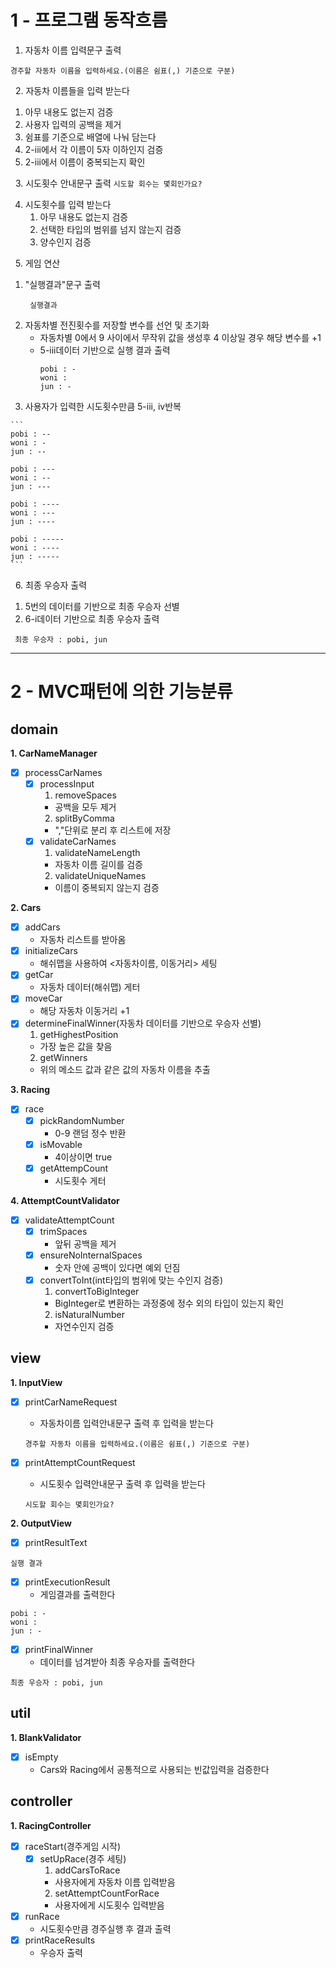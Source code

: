 1 - 프로그램 동작흐름
===
1. 자동차 이름 입력문구 출력
```
경주할 자동차 이름을 입력하세요.(이름은 쉼표(,) 기준으로 구분)
```
&nbsp;
2. 자동차 이름들을 입력 받는다
   1) 아무 내용도 없는지 검증
   2) 사용자 입력의 공백을 제거
   3) 쉼표를 기준으로 배열에 나눠 담는다
   4) 2-iii에서 각 이름이 5자 이하인지 검증
   5) 2-iii에서 이름이 중복되는지 확인

&nbsp;
3. 시도횟수 안내문구 출력 
    ```
    시도할 회수는 몇회인가요?
    ```


4. 시도횟수를 입력 받는다
   1) 아무 내용도 없는지 검증
   2) 선택한 타입의 범위를 넘지 않는지 검증
   3) 양수인지 검증

&nbsp;
5. 게임 연산
   1) "실행결과"문구 출력
       ```
        실행결과
       ```
   2) 자동차별 전진횟수를 저장할 변수를 선언 및 초기화
      - 자동차별 0에서 9 사이에서 무작위 값을 생성후 4 이상일 경우 해당 변수를 +1
      - 5-iii데이터 기반으로 실행 결과 출력
        ```
        pobi : -
        woni :
        jun : -
        ```
   3) 사용자가 입력한 시도횟수만큼 5-iii, iv반복

    ```
    pobi : --
    woni : -
    jun : --
    
    pobi : ---
    woni : --
    jun : ---
    
    pobi : ----
    woni : ---
    jun : ----
    
    pobi : -----
    woni : ----
    jun : -----
    ```

&nbsp;
6. 최종 우승자 출력
   1. 5번의 데이터를 기반으로 최종 우승자 선별
   2. 6-i데이터 기반으로 최종 우승자 출력
   ```
    최종 우승자 : pobi, jun
   ```
---

2 - MVC패턴에 의한 기능분류
===

## domain
   __1. CarNameManager__
   - [x] processCarNames
     - [x] processInput
       1) removeSpaces
       - 공백을 모두 제거
       2) splitByComma
       - ","단위로 분리 후 리스트에 저장
     - [x] validateCarNames
        1) validateNameLength
         - 자동차 이름 길이를 검증
        2) validateUniqueNames
         - 이름이 중복되지 않는지 검증
     
   __2. Cars__
   - [x] addCars
     - 자동차 리스트를 받아옴
   - [x] initializeCars
     - 해쉬맵을 사용하여 <자동차이름, 이동거리> 세팅
   - [x] getCar
     - 자동차 데이터(해쉬맵) 게터
   - [x] moveCar
     - 해당 자동차 이동거리 +1
   - [x] determineFinalWinner(자동차 데이터를 기반으로 우승자 선별)
        1. getHighestPosition
        - 가장 높은 값을 찾음
        2. getWinners
       - 위의 메소드 값과 같은 값의 자동차 이름을 추출

__3. Racing__
- [x] race
    - [x] pickRandomNumber
      - 0-9 랜덤 정수 반환
    - [x] isMovable
      - 4이상이면 true
    - [x] getAttempCount
      - 시도횟수 게터

    
__4. AttemptCountValidator__
- [x] validateAttemptCount
    - [x] trimSpaces
      - 앞뒤 공백을 제거
    - [x] ensureNoInternalSpaces
      - 숫자 안에 공백이 있다면 예외 던짐
    - [x] convertToInt(int타입의 범위에 맞는 수인지 검증)
        1) convertToBigInteger
        - BigInteger로 변환하는 과정중에 정수 외의 타입이 있는지 확인
        2) isNaturalNumber
      - 자연수인지 검증

## view
   __1. InputView__
   - [x] printCarNameRequest
     - 자동차이름 입력안내문구 출력 후 입력을 받는다
     ```
     경주할 자동차 이름을 입력하세요.(이름은 쉼표(,) 기준으로 구분)
     ```

   - [x] printAttemptCountRequest
     - 시도횟수 입력안내문구 출력 후 입력을 받는다 
     ```
     시도할 회수는 몇회인가요?
     ```
__2. OutputView__
- [x] printResultText
```
실행 결과
```
- [x] printExecutionResult
    - 게임결과를 출력한다

```
pobi : -
woni :
jun : -
```
    

- [x] printFinalWinner
    - 데이터를 넘겨받아 최종 우승자를 출력한다

```
최종 우승자 : pobi, jun
```

## util
__1. BlankValidator__
-  [x] isEmpty
    - Cars와 Racing에서 공통적으로 사용되는 빈값입력을 검증한다

## controller
__1. RacingController__
- [x] raceStart(경주게임 시작)
    - [x] setUpRace(경주 세팅)
      1) addCarsToRace
        - 사용자에게 자동차 이름 입력받음
      2) setAttemptCountForRace
        - 사용자에게 시도횟수 입력받음
- [x] runRace
    - 시도횟수만큼 경주실행 후 결과 출력
- [x] printRaceResults
    - 우승자 출력



